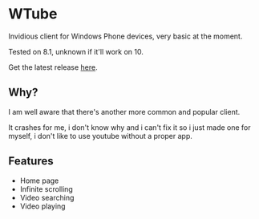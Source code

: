 # WTube
Invidious client for Windows Phone devices, very basic at the moment.

Tested on 8.1, unknown if it'll work on 10.

Get the latest release [here](https://github.com/starterbeeee/WTube/releases).
## Why?
I am well aware that there's another more common and popular client.

It crashes for me, i don't know why and i can't fix it so i just made one for myself, i don't like to use youtube without a proper app.
## Features
  * Home page
  * Infinite scrolling
  * Video searching
  * Video playing
